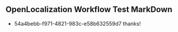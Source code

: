 ## OpenLocalization Workflow Test MarkDown
* 54a4bebb-f971-4821-983c-e58b632559d7 thanks!

<!--HONumber=Sep16_HO1-->


